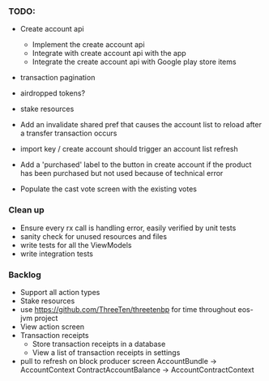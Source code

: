 ### TODO:
- Create account api 
    - Implement the create account api 
    - Integrate with create account api with the app
    - Integrate the create account api with Google play store items
- transaction pagination
- airdropped tokens?
- stake resources

- Add an invalidate shared pref that causes the account list to reload after a transfer transaction occurs
- import key / create account should trigger an account list refresh
- Add a 'purchased' label to the button in create account if the product has been purchased but not used because of technical error
- Populate the cast vote screen with the existing votes

### Clean up
- Ensure every rx call is handling error, easily verified by unit tests
- sanity check for unused resources and files
- write tests for all the ViewModels
- write integration tests

### Backlog
- Support all action types
- Stake resources
- use https://github.com/ThreeTen/threetenbp for time throughout eos-jvm project
- View action screen
- Transaction receipts 
    - Store transaction receipts in a database
    - View a list of transaction receipts in settings
- pull to refresh on block producer screen
AccountBundle -> AccountContext
ContractAccountBalance -> AccountContractContext